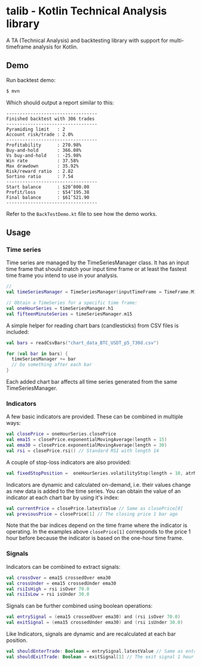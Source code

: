 # talib - Kotlin Technical Analysis library

A TA (Technical Analysis) and backtesting library with support for multi-timeframe analysis for Kotlin.

## Demo

Run backtest demo:
```bash
$ mvn
```

Which should output a report similar to this:
```
----------------------------------
Finished backtest with 306 trades
----------------------------------
Pyramiding limit   : 2
Account risk/trade : 2.0%
----------------------------------
Profitability      : 270.98%
Buy-and-hold       : 366.08%
Vs buy-and-hold    : -25.98%
Win rate           : 37.58%
Max drawdown       : 35.92%
Risk/reward ratio  : 2.82
Sortino ratio      : 7.54
----------------------------------
Start balance      : $20’000.00
Profit/loss        : $54’195.38
Final balance      : $61’521.90
----------------------------------
```

Refer to the `BackTestDemo.kt` file to see how the demo works.

## Usage

### Time series
Time series are managed by the TimeSeriesManager class. It has an input time frame that should match your input
time frame or at least the fastest time frame you intend to use in your analysis.

```kotlin
// 
val timeSeriesManager = TimeSeriesManager(inputTimeFrame = TimeFrame.M15)

// Obtain a TimeSeries for a specific time frame:
val oneHourSeries = timeSeriesManager.h1
val fifteenMinuteSeries = timeSeriesManager.m15
```

A simple helper for reading chart bars (candlesticks) from CSV files is included:

```kotlin
val bars = readCsvBars("chart_data_BTC_USDT_p5_730d.csv")

for (val bar in bars) {
  timeSeriesManager += bar
  // Do something after each bar
}
```

Each added chart bar affects all time series generated from the same TimeSeriesManager.

### Indicators

A few basic indicators are provided. These can be combined in multiple ways:

```kotlin
val closePrice = oneHourSeries.closePrice
val ema15 = closePrice.exponentialMovingAverage(length = 15)
val ema30 = closePrice.exponentialMovingAverage(length = 30)
val rsi = closePrice.rsi() // Standard RSI with length 14
```

A couple of stop-loss indicators are also provided:

```kotlin
val fixedStopPosition =  oneHourSeries.volatilityStop(length = 10, atrMultiplier = 3.0)
```

Indicators are dynamic and calculated on-demand, i.e. their values change as new data is added
to the time series. You can obtain the value of an indicator at each chart bar by using it's index:

```kotlin
val currentPrice = closePrice.latestValue // Same as closePrice[0]
val previousPrice = closePrice[1] // The closing price 1 bar ago
```

Note that the bar indices depend on the time frame where the indicator is operating. In the examples above `closePrice[1]`
corresponds to the price 1 hour before because the indicator is based on the one-hour time frame.

### Signals

Indicators can be combined to extract signals:

```kotlin
val crossOver = ema15 crossedOver ema30
val crossUnder = ema15 crossedUnder ema30
val rsiIsHigh = rsi isOver 70.0
val rsiIsLow = rsi isUnder 30.0
```

Signals can be further combined using boolean operations:

```kotlin
val entrySignal = (ema15 crossedOver ema30) and (rsi isOver 70.0)
val exitSignal = (ema15 crossedUnder ema30) and (rsi isUnder 30.0)
```

Like Indicators, signals are dynamic and are recalculated at each bar position.

```kotlin
val shouldEnterTrade: Boolean = entrySignal.latestValue // Same as entrySignal[0]
val shouldExitTrade: Boolean = exitSignal[1] // The exit signal 1 hour ago
```

